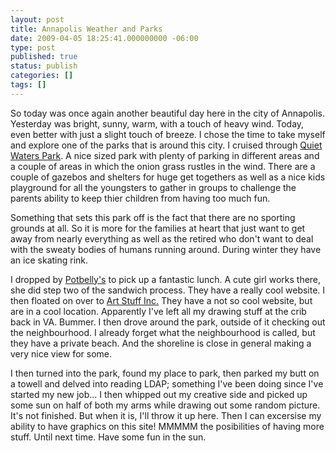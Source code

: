```yaml
---
layout: post
title: Annapolis Weather and Parks
date: 2009-04-05 18:25:41.000000000 -06:00
type: post
published: true
status: publish
categories: []
tags: []
---
```

So today was once again another beautiful day here in the city of Annapolis.  Yesterday was bright, sunny, warm, with a touch of heavy wind.  Today, even better with just a slight touch of breeze.  I chose the time to take myself and explore one of the parks that is around this city.  I cruised through [Quiet Waters Park](http://www.friendsofquietwaterspark.org).  A nice sized park with plenty of parking in different areas and a couple of areas in which the onion grass rustles in the wind.  There are a couple of gazebos and shelters for huge get togethers as well as a nice kids playground for all the youngsters to gather in groups to challenge the parents ability to keep thier children from having too much fun.

Something that sets this park off is the fact that there are no sporting grounds at all.  So it is more for the families at heart that just want to get away from nearly everything as well as the retired who don't want to deal with the sweaty bodies of humans running around.  During winter they have an ice skating rink.

I dropped by [Potbelly's](http://www.potbelly.com) to pick up a fantastic lunch. A cute girl works there, she did step two of the sandwich process. They have a really cool website. I then floated on over to [Art Stuff Inc.](http://www.artthingsinc.com) They have a not so cool website, but are in a cool location. Apparently I've left all my drawing stuff at the crib back in VA.  Bummer.  I then drove around the park, outside of it checking out the neighbourhood.  I already forget what the neighbourhood is called, but they have a private beach.  And the shoreline is close in general making a very nice view for some.

I then turned into the park, found my place to park, then parked my butt on a towell and delved into reading LDAP; something I've been doing since I've started my new job...  I then whipped out my creative side and picked up some sun on half of both my arms while drawing out some random picture.  It's not finished.  But when it is, I'll throw it up here.  Then I can excersise my ability to have graphics on this site!  MMMMM the posibilities of having more stuff.  Until next time.  Have some fun in the sun.

